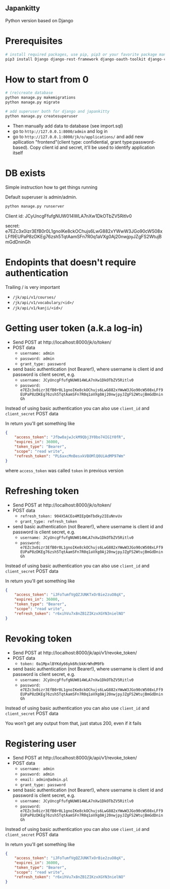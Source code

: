 Japankitty
---
Python version based on Django

# Prerequisites
```python
# install required packages, use pip, pip3 or your favorite package manager
pip3 install Django django-rest-framework django-oauth-toolkit django-cors-middleware django-braces
```

# How to start from 0
```python
# (re)create database
python manage.py makemigrations
python manage.py migrate

# add superuser both for django and japankitty
python manage.py createsuperuser
```
* Then manually add data to database (see import.sql)
* go to `http://127.0.0.1:8000/admin` and log in
* go to `http://127.0.0.1:8000/jk/o/applications/` and add new apllication "frontend"(client type: confidential, grant type:password-based). Copy client id and secret, it'll be used to identify application itself

# DB exists
Simple instruction how to get things running

Default superuser is admin/admin.
```python
python manage.py runserver
```

Client id:
JCyUncgFfufgNUW014WLA7nXw1DkOTbZV5Ritlv0

secret:
e7EZc3x0izr3EfB0r0L1gnoIKe8ckOChujs6LwG882xYWwW3JGo90cW508xLFf9EUPaP8zDKEg76zsh5TqtAamSFn7R0q1aVXg0Aj20nwjpyJZgFS2WtujBmGdDninGh

# Endopints that doesn't require authentication
Trailing / is very important

* `/jk/api/v1/courses/`
* `/jk/api/v1/vocabulary/<id>/`
* `/jk/api/v1/kanji/<id>/`

# Getting user token (a.k.a log-in)
* Send POST at http://localhost:8000/jk/o/token/
* POST data
    * `username: admin`
    * `password: admin`
    * `grant_type: password`
* send basic authentication (not Bearer!), where username is client id and password is client secret, e.g.
    * `username: JCyUncgFfufgNUW014WLA7nXw1DkOTbZV5Ritlv0`
    * `password: e7EZc3x0izr3EfB0r0L1gnoIKe8ckOChujs6LwG882xYWwW3JGo90cW508xLFf9EUPaP8zDKEg76zsh5TqtAamSFn7R0q1aVXg0Aj20nwjpyJZgFS2WtujBmGdDninGh`

Instead of using basic authentication you can also use `client_id` and `client_secret` POST data

In return you'll get something like
```json
{
    "access_token": "JfbwOajwJckM9Qbj3Y0bo74IG1Y0fR",
    "expires_in": 36000,
    "token_type": "Bearer",
    "scope": "read write",
    "refresh_token": "PL6axcMnBesxkVBOMlQ0UiAdMP97Wm"
}
```
where `access_token` was called `token` in previous version

# Refreshing token
* Send POST at http://localhost:8000/jk/o/token/
* POST data
    * `refresh_token: 904X5ACEo4MIEpQmTbdky2IEuNnvUv`
    * `grant_type: refresh_token`
* send basic authentication (not Bearer!), where username is client id and password is client secret, e.g.
    * `username: JCyUncgFfufgNUW014WLA7nXw1DkOTbZV5Ritlv0`
    * `password: e7EZc3x0izr3EfB0r0L1gnoIKe8ckOChujs6LwG882xYWwW3JGo90cW508xLFf9EUPaP8zDKEg76zsh5TqtAamSFn7R0q1aVXg0Aj20nwjpyJZgFS2WtujBmGdDninGh`

Instead of using basic authentication you can also use `client_id` and `client_secret` POST data

In return you'll get something like
```json
{
    "access_token": "iJFoTumfVgQZJUNKTxOrBie2zuO8qX",
    "expires_in": 36000,
    "token_type": "Bearer",
    "scope": "read write",
    "refresh_token": "r6xihVu7x8nZB1ZIKzxXGYN3nielNO"
}
```

# Revoking token
* Send POST at http://localhost:8000/jk/api/v1/revoke_token/
* POST data
    * `token: 0a1MpxlBYKdy66yk6RcbkKrWhdM9Fb`
* send basic authentication (not Bearer!), where username is client id and password is client secret, e.g.
    * `username: JCyUncgFfufgNUW014WLA7nXw1DkOTbZV5Ritlv0`
    * `password: e7EZc3x0izr3EfB0r0L1gnoIKe8ckOChujs6LwG882xYWwW3JGo90cW508xLFf9EUPaP8zDKEg76zsh5TqtAamSFn7R0q1aVXg0Aj20nwjpyJZgFS2WtujBmGdDninGh`

Instead of using basic authentication you can also use `client_id` and `client_secret` POST data

You won't get any output from that, just status 200, even if it fails

# Registering user
* Send POST at http://localhost:8000/jk/api/v1/revoke_token/
* POST data
    * `username: admin`
    * `password: admin`
    * `email: admin@admin.pl`
    * `grant_type: password`
* send basic authentication (not Bearer!), where username is client id and password is client secret, e.g.
    * `username: JCyUncgFfufgNUW014WLA7nXw1DkOTbZV5Ritlv0`
    * `password: e7EZc3x0izr3EfB0r0L1gnoIKe8ckOChujs6LwG882xYWwW3JGo90cW508xLFf9EUPaP8zDKEg76zsh5TqtAamSFn7R0q1aVXg0Aj20nwjpyJZgFS2WtujBmGdDninGh`

Instead of using basic authentication you can also use `client_id` and `client_secret` POST data

In return you'll get something like
```json
{
    "access_token": "iJFoTumfVgQZJUNKTxOrBie2zuO8qX",
    "expires_in": 36000,
    "token_type": "Bearer",
    "scope": "read write",
    "refresh_token": "r6xihVu7x8nZB1ZIKzxXGYN3nielNO"
}
```
